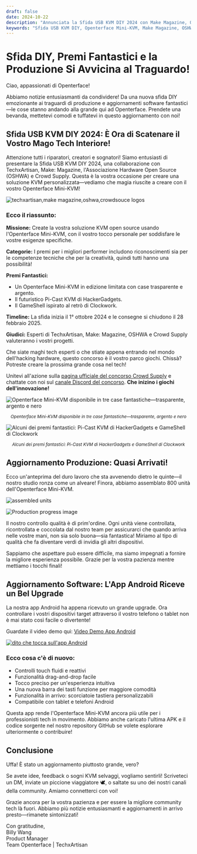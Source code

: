 ```yaml
---
draft: false
date: 2024-10-22
description: "Annunciata la Sfida USB KVM DIY 2024 con Make Magazine, OSHWA e Crowd Supply! Vinci premi esclusivi inclusi Mini-KVM in edizione limitata. Inoltre: 800 unità assemblate, rilascio dell'app Android migliorata e aggiornamento sui progressi di produzione."
keywords: "Sfida USB KVM DIY, Openterface Mini-KVM, Make Magazine, OSHWA, Crowd Supply, concorso hardware, aggiornamento app Android, progressi produzione, competizione tecnologica, elettronica DIY, hacking hardware, KVM edizione limitata, Pi-Cast KVM, GameShell, hardware open source"
---
```


# Sfida DIY, Premi Fantastici e la Produzione Si Avvicina al Traguardo!

Ciao, appassionati di Openterface!

Abbiamo notizie entusiasmanti da condividere! Da una nuova sfida DIY emozionante ai traguardi di produzione e aggiornamenti software fantastici—le cose stanno andando alla grande qui ad Openterface. Prendete una bevanda, mettetevi comodi e tuffatevi in questo aggiornamento con noi!

## Sfida USB KVM DIY 2024: È Ora di Scatenare il Vostro Mago Tech Interiore!

Attenzione tutti i riparatori, creatori e sognatori! Siamo entusiasti di presentare la Sfida USB KVM DIY 2024, una collaborazione con TechxArtisan, Make: Magazine, l'Associazione Hardware Open Source (OSHWA) e Crowd Supply. Questa è la vostra occasione per creare una soluzione KVM personalizzata—vediamo che magia riuscite a creare con il vostro Openterface Mini-KVM!

![techxartisan,make magazine,oshwa,crowdsouce logos](https://www.crowdsupply.com/img/edd0/923e0840-1232-47f1-b007-ab2023c5edd0/openterface-241017-03_jpg_md-xl.jpg)

### Ecco il riassunto:

**Missione:** Create la vostra soluzione KVM open source usando l'Openterface Mini-KVM, con il vostro tocco personale per soddisfare le vostre esigenze specifiche.

**Categorie:** I premi per i migliori performer includono riconoscimenti sia per le competenze tecniche che per la creatività, quindi tutti hanno una possibilità!

**Premi Fantastici:**

- Un Openterface Mini-KVM in edizione limitata con case trasparente e argento.
- Il futuristico Pi-Cast KVM di HackerGadgets.
- Il GameShell ispirato al retrò di Clockwork.

**Timeline:** La sfida inizia il 1° ottobre 2024 e le consegne si chiudono il 28 febbraio 2025.

**Giudici:** Esperti di TechxArtisan, Make: Magazine, OSHWA e Crowd Supply valuteranno i vostri progetti.

Che siate maghi tech esperti o che stiate appena entrando nel mondo dell'hacking hardware, questo concorso è il vostro parco giochi. Chissà? Potreste creare la prossima grande cosa nel tech!

Unitevi all'azione sulla [pagina ufficiale del concorso Crowd Supply](https://www.crowdsupply.com/techxartisan/usb-kvm-diy-challenge-2024) e chattate con noi sul [canale Discord del concorso](https://discord.com/invite/YhKVzDujkT). **Che inizino i giochi dell'innovazione!**

![Openterface Mini-KVM disponibile in tre case fantastiche—trasparente, argento e nero](https://www.crowdsupply.com/img/54d6/9eba8416-7d7d-428d-b92a-934c526a54d6/openterface-241017-06_jpg_md-xl.jpg)
<p style="text-align: center;"><small><em>Openterface Mini-KVM disponibile in tre case fantastiche—trasparente, argento e nero</em></small></p>

![Alcuni dei premi fantastici: Pi-Cast KVM di HackerGadgets e GameShell di Clockwork](https://www.crowdsupply.com/img/407d/f83d375b-2711-4c8b-99e4-537b6704407d/openterface-241017-07_jpg_md-xl.jpg)
<p style="text-align: center;"><small><em>Alcuni dei premi fantastici: Pi-Cast KVM di HackerGadgets e GameShell di Clockwork</em></small></p>

## Aggiornamento Produzione: Quasi Arrivati!

Ecco un'anteprima del duro lavoro che sta avvenendo dietro le quinte—il nostro studio ronza come un alveare! Finora, abbiamo assemblato 800 unità dell'Openterface Mini-KVM.

![assembled units](https://www.crowdsupply.com/img/7d41/ed50b569-b923-44c6-b6b3-f10ebd807d41/openterface-241017-02_jpg_md-xl.jpg)

![Production progress image](https://www.crowdsupply.com/img/3ff4/cde3e357-c25b-4990-bc06-de01048f3ff4/openterface-241017-08_jpg_md-xl.jpg)

Il nostro controllo qualità è di prim'ordine. Ogni unità viene controllata, ricontrollata e coccolata dal nostro team per assicurarci che quando arriva nelle vostre mani, non sia solo buona—sia fantastica! Miriamo al tipo di qualità che fa diventare verdi di invidia gli altri dispositivi.

Sappiamo che aspettare può essere difficile, ma siamo impegnati a fornire la migliore esperienza possibile. Grazie per la vostra pazienza mentre mettiamo i tocchi finali!

## Aggiornamento Software: L'App Android Riceve un Bel Upgrade

La nostra app Android ha appena ricevuto un grande upgrade. Ora controllare i vostri dispositivi target attraverso il vostro telefono o tablet non è mai stato così facile o divertente!

Guardate il video demo qui: [Video Demo App Android](https://x.com/TechxArtisan/status/1840587612148699398)

[![dito che tocca sull'app Android](https://www.crowdsupply.com/img/5615/a94c1a0e-ef15-4f4a-a438-c40e58be5615/openterface-241017-04_jpg_gallery-lg.jpg)](https://x.com/TechxArtisan/status/1840587612148699398)

### Ecco cosa c'è di nuovo:
- Controlli touch fluidi e reattivi
- Funzionalità drag-and-drop facile
- Tocco preciso per un'esperienza intuitiva
- Una nuova barra dei tasti funzione per maggiore comodità
- Funzionalità in arrivo: scorciatoie tastiera personalizzabili
- Compatibile con tablet e telefoni Android

Questa app rende l'Openterface Mini-KVM ancora più utile per i professionisti tech in movimento. Abbiamo anche caricato l'ultima APK e il codice sorgente nel nostro repository GitHub se volete esplorare ulteriormente o contribuire!

## Conclusione

Uffa! È stato un aggiornamento piuttosto grande, vero?

Se avete idee, feedback o sogni KVM selvaggi, vogliamo sentirli! Scriveteci un DM, inviate un piccione viaggiatore 🕊️, o saltate su uno dei nostri canali della community. Amiamo connetterci con voi!

Grazie ancora per la vostra pazienza e per essere la migliore community tech là fuori. Abbiamo più notizie entusiasmanti e aggiornamenti in arrivo presto—rimanete sintonizzati!

Con gratitudine,  
Billy Wang  
Product Manager  
Team Openterface | TechxArtisan

